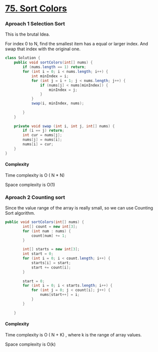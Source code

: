 # [75. Sort Colors](https://leetcode.com/problems/sort-colors/)


### Aproach 1 Selection Sort

This is the brutal Idea.

For index 0 to N, find the smallest item has a equal or larger index. And swap that index with the original one.

```java
class Solution {
    public void sortColors(int[] nums) {
        if (nums.length == 1) return;
        for (int i = 0; i < nums.length; i++) {
            int minIndex = i;
            for (int j = i + 1; j < nums.length; j++) {
                if (nums[j] < nums[minIndex]) {
                    minIndex = j;
                }
            }
            swap(i, minIndex, nums);
          
        }
    }
  
    private void swap (int i, int j, int[] nums) {
        if (i == j) return;
        int cur = nums[j];
        nums[j] = nums[i];
        nums[i] = cur;
    }
}
```

#### Complexity

Time complexity is O ( N * N)

Space complexity is O(1)


### Aproach 2 Counting sort

Since the value range of the array is really small, so we can use Counting Sort algorithm.

```java
public void sortColors(int[] nums) {
        int[] count = new int[3];
        for (int num : nums) {
            count[num] += 1;
        }
      
        int[] starts = new int[3];
        int start = 0;
        for (int i = 0; i < count.length; i++) {
            starts[i] = start;
            start += count[i];
        }
      
        start = 0;
        for (int i = 0; i < starts.length; i++) {
            for (int j = 0; j < count[i]; j++) {
                nums[start++] = i;
            }
        }
      
    }
```



#### Complexity

Time complexity is O ( N + K)  , where k is the range of array values.

Space complexity is O(k)
